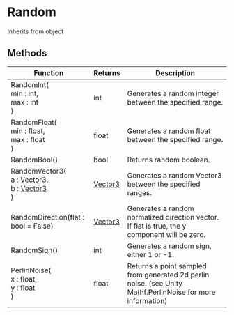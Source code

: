 # Random
Inherits from object
## Methods
|Function|Returns|Description|
|---|---|---|
|RandomInt(<br/>min : int,<br/>max : int<br/>)|int|Generates a random integer between the specified range.|
|RandomFloat(<br/>min : float,<br/>max : float<br/>)|float|Generates a random float between the specified range.|
|RandomBool()|bool|Returns random boolean.|
|RandomVector3(<br/>a : [Vector3](../objects/Vector3.md),<br/>b : [Vector3](../objects/Vector3.md)<br/>)|[Vector3](../objects/Vector3.md)|Generates a random Vector3 between the specified ranges.|
|RandomDirection(flat : bool = False)|[Vector3](../objects/Vector3.md)|Generates a random normalized direction vector. If flat is true, the y component will be zero.|
|RandomSign()|int|Generates a random sign, either 1 or -1.|
|PerlinNoise(<br/>x : float,<br/>y : float<br/>)|float|Returns a point sampled from generated 2d perlin noise. (see Unity Mathf.PerlinNoise for more information)|
